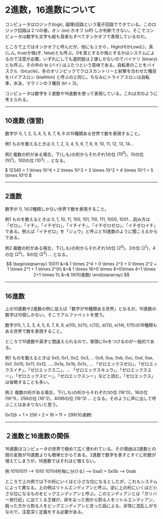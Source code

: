 <script src="https://cdnjs.cloudflare.com/ajax/libs/mathjax/2.7.0/MathJax.js?config=TeX-AMS-MML_HTMLorMML" type="text/javascript"></script>

2進数，16進数について
===================

コンピュータはロジック(logic, 論理)回路という電子回路でできている。このロジック回路は２つの値，オン (on) かオフ (off) しか判断できない。そこでコンピュータは数字も文字も絵も音楽もすべてオンかオフで表現しているのだ。

ところで上ではオンかオフと呼んだが，他にも１か０，High(H)かLow(L)，真(しん, true)か偽(ぎ, false)とも呼ぶ。0を真とするか偽とするかはシステムによるので注意が必要。いずれにしても選択肢は２値しかないのでバイナリ (binary) とも呼ぶ。その中の bi (バイ) はふたつという意味である。自転車のことをバイスクル（bicycle)，冬のオリンピックでクロスカントリーと射撃を合わせた種目をバイアスロン (biathlon) と呼ぶのと同じ。ちなみにトライアスロンは自転車，水泳，マラソンの３種目 (tri = 3)。

コンピュータは数字を２進数や16進数を使って表現している。これは次のように考えられる。

---
10進数 (復習)
-------------

数字が 0, 1, 2, 3, 4, 5, 6, 7, 8, 9 の10種類ある世界で数を表現すること。


例1
ものを数えるときは 0, 1, 2, 3, 4, 5, 6, 7, 8, 9, 10, 11, 12, 13, 14...

例2
複数の桁がある場合，下(しも)の桁からそれぞれ1の位 ($10^0$)，10の位 ($10^1$)，100の位 ($10^2$) … となる。

$ 12345 = 1 \times 10^4 + 2 \times 10^3 + 3 \times 10^2 + 4 \times 10^1 + 5 \times 10^0 $

---
2進数
------

数字が 0, 1の2種類しかない世界で数を表現すること。


例1
ものを数えるときは 0, 1, 10, 11, 100, 101, 110, 111, 1000, 1001…
読み方は「ゼロ」，「イチ」，「イチゼロ」，「イチイチ」，「イチゼロゼロ」，「イチゼロイチ」である。例えば「イチゼロ」を「ジュウ」と呼ぶと10進数のように聞こえるからである。

例2
複数の桁がある場合，下(しも)の桁からそれぞれ1の位 ($2^0$)，2の位 ($2^1$)，4の位 ($2^2$)，8の位 ($2^3$) … となる。

$$
\begin{eqnarray}
10011 &=& 1 \times 2^4 + 0 \times 2^3 + 0 \times 2^2 + 1 \times 2^1 + 1 \times 2^0\\
&=& 1 \times 16+0 \times 8+0\times 4+1 \times 2+1 \times 1\\
&=& 19(10進数)
\end{eqnarray}
$$

---
16進数
------

上の10進数や2進数の例に従えば「数字が16種類ある世界」となるが，10進数の数字は10個しかない。そこでアルファベットを使う。

数字が0, 1, 2, 3, 4, 5, 6, 7, 8, 9, a(10), b(11), c(12), d(13), e(14), f(15)の16種類もある世界で数を表現すること。

ところで10進数や英字と間違えられるので，冒頭に0xをつけるのが一般的である。

例1
ものを数えるときは 0x0, 0x1, 0x2, 0x3, … 0x9, 0xa, 0xb, 0xc, 0xd, 0xe, 0xf, 0x10, 0x11, 0x12, …. 0x1a, 0x1b, 0x1c, …
「ゼロエックスゼロ」，「ゼロエックスイチ」，「ゼロエックス二」，… 「ゼロエックスキュウ」，「ゼロエックスエー」，「ゼロエックスビー」，「ゼロエックスシー」などと読む。「ゼロエックス」は省略することも多い。

例２
複数の桁がある場合，下(しも)の桁からそれぞれ1の位 (16^0)，16の位 (16^1)，256の位 (16^2)，4096の位 (16^3) … となる。そのように声に出して呼ぶことはあまりないと思う。

$0x12b = 1\times 256+2 \times 16+11=299 (10進数)$

---
２進数と16進数の関係
------------------

16進数はコンピュータの世界で極めて広く使われている。その理由は2進数との間の変換が10進数よりも簡単だからである。2進数で数字を表すとすぐに桁数が増えてしまうが，16進数ではそれほど増えない。

例  10101011 —> 1010  1011(4桁毎に分ける) —> 0xa0 + 0x0b —> 0xab

ところで上の例では下の桁にいくほど小さな位になるとしたが，これもシステムによって異なる。上の例はリトルエンディアンと呼ぶ。逆に上の桁にいくほど小さな位になるものをビッグエンディアンと呼ぶ。このエンディアンとは「ガリバー旅行記」に出てくる王様が，卵を尖った側から割る人をリトルエンディアン，鈍った方から割る人をビッグエンディアンと言った話による。非常に混乱しがちなので，注意深く定義をする必要がある。
